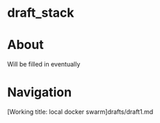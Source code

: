 # draft_stack
# About
Will be filled in eventually
# Navigation
[Working title: local docker swarm]drafts/draft1.md

